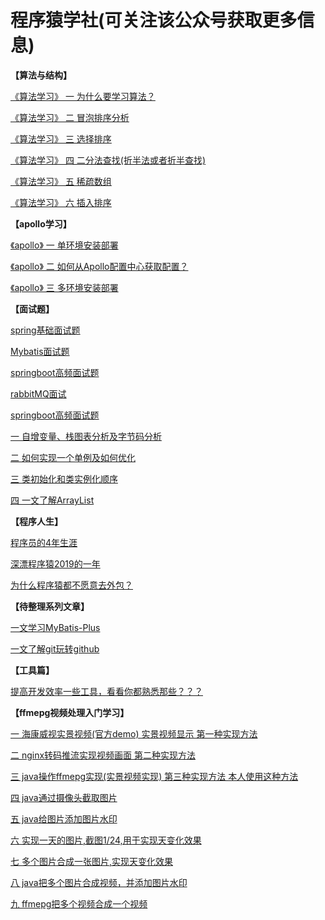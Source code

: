 # 程序猿学社(可关注该公众号获取更多信息)
**【算法与结构】**

[《算法学习》 一 为什么要学习算法？](https://mp.weixin.qq.com/s/xV3O-Nb9M5wyKw12hme-7g)

[《算法学习》 二 冒泡排序分析](https://mp.weixin.qq.com/s/n8io7b_m6BvwDFoywrzgrA)

[《算法学习》 三 选择排序](https://mp.weixin.qq.com/s/HfC5NTtBhCq9wKf9rx5PpA)

[《算法学习》 四 二分法查找(折半法或者折半查找)](https://mp.weixin.qq.com/s/PiNeuCEsqHdE9qK8YAP0YQ)

[《算法学习》 五 稀疏数组](https://mp.weixin.qq.com/s/QWj6-wU66Z6Iej40rxXCcw)

[《算法学习》 六 插入排序](https://mp.weixin.qq.com/s/m_cWL9rUz-gKLLytXb8Cbw)


**【apollo学习】**

[《apollo》 一 单环境安装部署](https://mp.weixin.qq.com/s/GPr8_sF96do-_5-t2KDhWw)

[《apollo》 二 如何从Apollo配置中心获取配置？](https://mp.weixin.qq.com/s/2okbI16Hm36dVV7ob04Lrw)

[《apollo》 三 多环境安装部署](https://mp.weixin.qq.com/s/GPr8_sF96do-_5-t2KDhWw)


**【面试题】**

[spring基础面试题](https://mp.weixin.qq.com/s/TaA7jW5AfDSKsTVZ6XVo9A)

[ Mybatis面试题](https://mp.weixin.qq.com/s/awAw22kH6cIOY3IX035d4A)

[springboot高频面试题](https://mp.weixin.qq.com/s/8zyEZPTz-pSamh21LLVyiQ)

[rabbitMQ面试](https://blog.csdn.net/qq_16855077/article/details/103778961)

[springboot高频面试题](https://mp.weixin.qq.com/s/8zyEZPTz-pSamh21LLVyiQ)


[一 自增变量、栈图表分析及字节码分析](https://mp.weixin.qq.com/s/z4tXxorLqt2tSnUpt4qeDg)

[二 如何实现一个单例及如何优化](https://mp.weixin.qq.com/s/ABsGQqNrdSgTajqlcBXIvQ)

[三 类初始化和类实例化顺序](https://mp.weixin.qq.com/s/LdkSc3wg5J1YuF5-2qRL4g)

[四 一文了解ArrayList](https://mp.weixin.qq.com/s/6MMyQyB2wUPYbQ8-w2e1aw)


**【程序人生】**

[程序员的4年生涯](https://mp.weixin.qq.com/s/iBjDj221miYgmnSmZvp8eQ)

[深漂程序猿2019的一年](https://mp.weixin.qq.com/s/uCcMjC1O0H1dUHZ-y8oyjg)

[为什么程序猿都不愿意去外包？](https://mp.weixin.qq.com/s/fc86hLuduLO4v8ONqLaZcg)

**【待整理系列文章】**

[一文学习MyBatis-Plus](https://mp.weixin.qq.com/s/FLU8jxZUjlsCjbipvDcnEA)

[一文了解git玩转github](https://mp.weixin.qq.com/s/Nj5QoLp-CcGt4UEJDZMUfA)

**【工具篇】**

[提高开发效率一些工具，看看你都熟悉那些？？？](https://mp.weixin.qq.com/s/dVIOihWaF4rtuAkJGdnCiQ)

**【ffmepg视频处理入门学习】**

[一 海康威视实景视频(官方demo) 实景视频显示 第一种实现方法](https://blog.csdn.net/qq_16855077/article/details/89374261)

[二 nginx转码推流实现视频画面  第二种实现方法](https://blog.csdn.net/qq_16855077/article/details/89839708)

[三 java操作ffmepg实现(实景视频实现) 第三种实现方法 本人使用这种方法](https://blog.csdn.net/qq_16855077/article/details/90208256)

[四 java通过摄像头截取图片](https://blog.csdn.net/qq_16855077/article/details/90207118)

[五 java给图片添加图片水印](https://blog.csdn.net/qq_16855077/article/details/90238575)

[六 实现一天的图片,截图1/24,用于实现天变化效果](https://blog.csdn.net/qq_16855077/article/details/90378173)

[七 多个图片合成一张图片,实现天变化效果](https://blog.csdn.net/qq_16855077/article/details/90408532)

[八 java把多个图片合成视频，并添加图片水印](https://blog.csdn.net/qq_16855077/article/details/90239644)

[九 ffmepg把多个视频合成一个视频](https://blog.csdn.net/qq_16855077/article/details/90265073)




